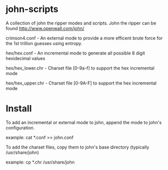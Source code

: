 john-scripts
============

A collection of john the ripper modes and scripts. John the ripper can be found http://www.openwall.com/john/

crimson4.conf - An external mode to provide a more efficent brute force for the 1st trillion guesses using entropy.

hex/hex.conf - An incremental mode to generate all possible 8 digit hexidecimal values

hex/hex_lower.chr - Charset file [0-9a-f] to support the hex incremental mode

hex/hex_upper.chr - Charset file [0-9A-F] to support the hex incremental mode

Install
=======
To add an incremental or external mode to john, append the mode to john's configuration.

example: cat *.conf >> john.conf

To add the charset files, copy them to john's base directory (typically /usr/share/john)

example: cp *.chr /usr/share/john
